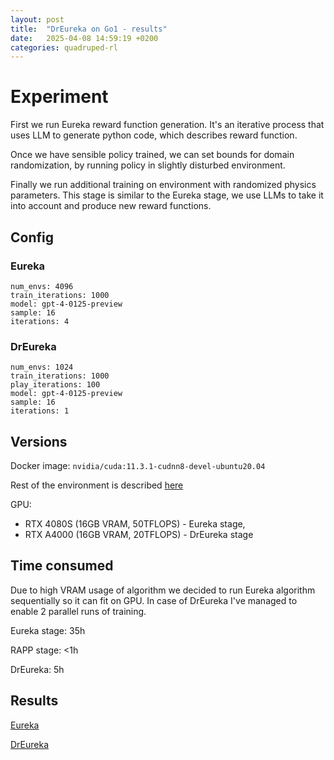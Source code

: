 ```yaml
---
layout: post
title:  "DrEureka on Go1 - results"
date:   2025-04-08 14:59:19 +0200
categories: quadruped-rl
---
```



# Experiment

First we run Eureka reward function generation. It's an iterative process that uses LLM to generate python code, which describes reward function.

Once we have sensible policy trained, we can set bounds for domain randomization, by running policy in slightly disturbed environment.

Finally we run additional training on environment with randomized physics parameters. This stage is similar to the Eureka stage, we use LLMs to take it into account and produce new reward functions.

## Config

### Eureka
```
num_envs: 4096
train_iterations: 1000
model: gpt-4-0125-preview
sample: 16
iterations: 4
```

### DrEureka
```
num_envs: 1024
train_iterations: 1000
play_iterations: 100
model: gpt-4-0125-preview
sample: 16
iterations: 1
```

## Versions
Docker image: ` nvidia/cuda:11.3.1-cudnn8-devel-ubuntu20.04 `

Rest of the environment is described [here](https://github.com/nomagiclab/quadruped-rl/blob/master/DrEureka_changes/startup.sh)

GPU: 
- RTX 4080S (16GB VRAM, 50TFLOPS) - Eureka stage,
- RTX A4000 (16GB VRAM, 20TFLOPS) - DrEureka stage


## Time consumed
Due to high VRAM usage of algorithm we decided to run Eureka algorithm sequentially so it can fit on GPU.
In case of DrEureka I've managed to enable 2 parallel runs of training.

Eureka stage: 35h

RAPP stage: <1h

DrEureka: 5h

## Results
[Eureka](/pages/eureka)

[DrEureka](/pages/dr_eureka)


<!-- You’ll find this post in your `_posts` directory. Go ahead and edit it and re-build the site to see your changes. You can rebuild the site in many different ways, but the most common way is to run `jekyll serve`, which launches a web server and auto-regenerates your site when a file is updated.

Jekyll requires blog post files to be named according to the following format:

`YEAR-MONTH-DAY-title.MARKUP`

Where `YEAR` is a four-digit number, `MONTH` and `DAY` are both two-digit numbers, and `MARKUP` is the file extension representing the format used in the file. After that, include the necessary front matter. Take a look at the source for this post to get an idea about how it works.

Jekyll also offers powerful support for code snippets:

{% highlight ruby %}
def print_hi(name)
  puts "Hi, #{name}"
end
print_hi('Tom')
#=> prints 'Hi, Tom' to STDOUT.
{% endhighlight %}

Check out the [Jekyll docs][jekyll-docs] for more info on how to get the most out of Jekyll. File all bugs/feature requests at [Jekyll’s GitHub repo][jekyll-gh]. If you have questions, you can ask them on [Jekyll Talk][jekyll-talk].

[jekyll-docs]: https://jekyllrb.com/docs/home
[jekyll-gh]:   https://github.com/jekyll/jekyll
[jekyll-talk]: https://talk.jekyllrb.com/ -->
